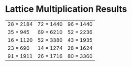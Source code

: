 # Lattice Multiplication Results

|   |   |   |
|---|---|---|
| 28 = 2184 | 72 = 1440 | 96 = 1440 |
| 35 = 945 | 69 = 6210 | 52 = 2236 |
| 16 = 1120 | 52 = 3380 | 43 = 1935 |
| 23 = 690 | 14 = 1274 | 28 = 1624 |
| 91 = 1911 | 26 = 1716 | 80 = 3360 |
